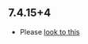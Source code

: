 ## 7.4.15+4

- Please [look to this]((https://dooboolab.github.io/flutter_sound/doc/book/CHANGELOG.html))

